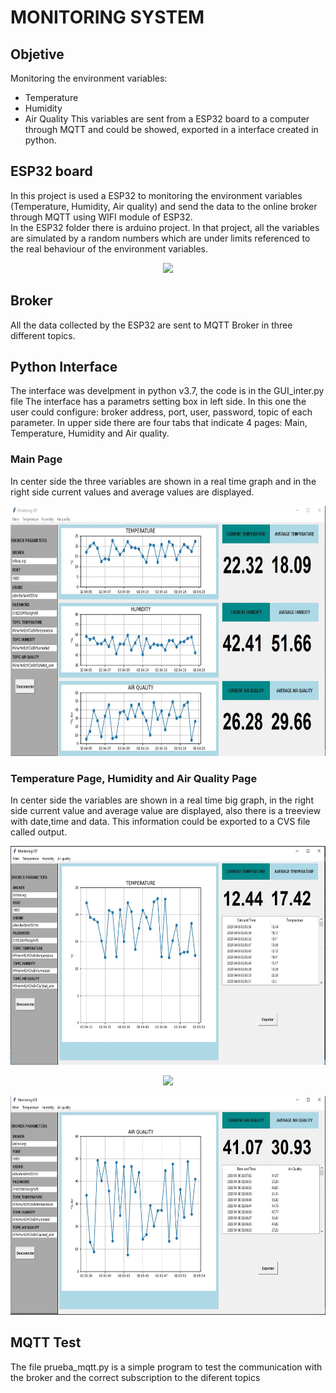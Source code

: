 # MONITORING SYSTEM
## Objetive
Monitoring the environment variables:
- Temperature
- Humidity
- Air Quality 
This variables are sent from a ESP32 board to a computer through MQTT and could be showed, exported in a interface created in python.

## ESP32 board
In this project is used a ESP32 to monitoring the environment variables (Temperature, Humidity, Air quality) and send the data to the online broker through MQTT using WIFI module of ESP32.  
In the ESP32 folder there is arduino project. In that project, all the variables are simulated by a random numbers which are under limits referenced to the real behaviour of the environment variables.  

<p align="center">
<img src="https://www.prometec.net/wp-content/uploads/2017/12/HTB1vqwDQXXXXXapXXXXq6xXFXXX0-768x768.jpg" height="200">
</p>

## Broker
All the data collected by the ESP32 are sent to MQTT Broker in three different topics.

## Python Interface
The interface was develpment in python v3.7, the code is in the GUI_inter.py file
The interface has a parametrs setting box in left side. In this one the user could configure: broker address, port, user, password, topic of each parameter.
In upper side there are four tabs that indicate 4 pages: Main, Temperature, Humidity and Air quality.

### Main Page
In center side the three variables are shown in a real time graph and in the right side current values and average values are displayed.
<p align="center">
<img src="images/Capture.JPG" class="img-responsive" height="400"> 
</p>  

### Temperature Page, Humidity and Air Quality Page  

In center side the variables are shown in a real time big graph, in the right side current value and average value are displayed, also there is a treeview with date,time and data. This information could be exported to a CVS file called output.  
<p align="center">
<img src="images/Capture1.JPG" class="img-responsive" height="350"> 
</p>  
<p align="center">
<img src="images/Capturh.JPG" class="img-responsive" height="350"> 
</p>  
<p align="center">
<img src="images/Capturea.JPG" class="img-responsive" height="350"> 
</p>  

## MQTT Test
The file prueba_mqtt.py is a simple program to test the communication with the broker and the correct subscription to the diferent topics









